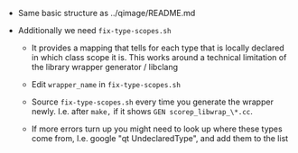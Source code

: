 - Same basic structure as ../qimage/README.md

- Additionally we need `fix-type-scopes.sh`

    - It provides a mapping that tells for each type that is locally declared in which class scope it is. This works around a technical limitation of the library wrapper generator / libclang

    - Edit `wrapper_name` in `fix-type-scopes.sh`
    - Source `fix-type-scopes.sh` every time you generate the wrapper newly. I.e. after `make,` if it shows `GEN scorep_libwrap_\*.cc`.

    - If more errors turn up you might need to look up where these types come from, I.e. google "qt UndeclaredType", and add them to the list
